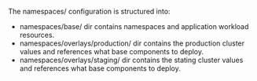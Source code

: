 The namespaces/ configuration is structured into:

- namespaces/base/ dir contains namespaces and application workload resources.
- namespaces/overlays/production/ dir contains the production cluster values and references what base components to deploy.
- namespaces/overlays/staging/ dir contains the stating cluster values and references what base components to deploy.
